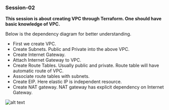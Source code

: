 ### Session-02

**This session is about creating VPC through Terraform. One should have basic knowledge of VPC.**

Below is the dependency diagram for better understanding.
* First we create VPC.
* Create Subnets. Public and Private into the above VPC.
* Create Internet Gateway.
* Attach Internet Gateway to VPC.
* Create Route Tables. Usually public and private. Route table will have automatic route of VPC.
* Associate route tables with subnets.
* Create EIP. Here elastic IP is independent resource.
* Create NAT gateway. NAT gateway has explicit dependency on Internet Gateway.

![alt text](vpc.jpg)